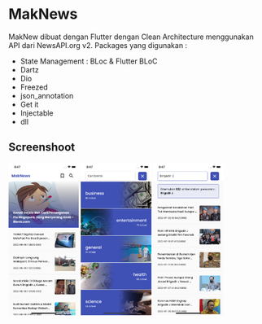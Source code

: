 # MakNews

MakNew dibuat dengan Flutter dengan Clean Architecture menggunakan API dari NewsAPI.org v2. Packages yang digunakan :

- State Management : BLoc & Flutter BLoC
- Dartz
- Dio
- Freezed
- json_annotation
- Get it
- Injectable
- dll

## Screenshoot
<img src="screenshoot/s1.png" height="300" /> <img src="screenshoot/s2.png" height="300" /> <img src="screenshoot/s3.png" height="300" />

